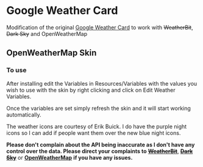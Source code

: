 # Google Weather Card

Modification of the original <a href="https://www.deviantart.com/starlender/art/Weather-Card-Rainmeter-Skin-GoogleAssistantStyle-789320003" target="_blank">Google Weather Card</a> to work with ~~WeatherBit~~, ~~Dark Sky~~ and OpenWeatherMap

## OpenWeatherMap Skin
### To use
After installing edit the Variables in Resources/Variables with the values you wish to use with the skin by right clicking and click on Edit Weather Variables.

Once the variables are set simply refresh the skin and it will start working automatically.

The weather icons are courtesy of Erik Buick. I do have the purple night icons so I can add if people want them over the new blue night icons.

**Please don't complain about the API being inaccurate as I don't have any control over the data. Please direct your complaints to** ~~<a href="https://www.weatherbit.io/" target="_blank">**WeatherBit**</a>~~, ~~<a href="https://darksky.net/" target="_blank">**Dark Sky**</a>~~ or <a href="https://www.weatherbit.io/" target="_blank">**OpenWeatherMap**</a> **if you have any issues.**
